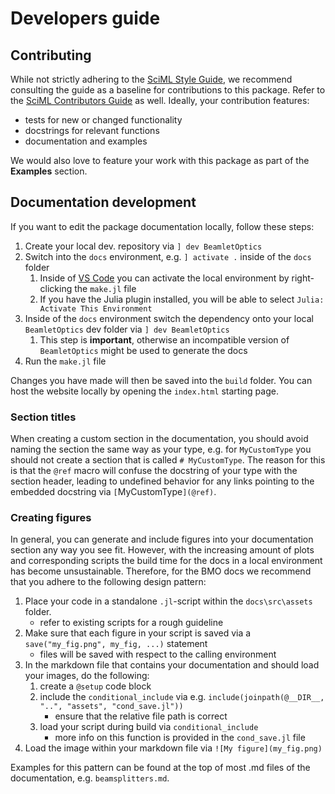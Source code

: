 # Developers guide

## Contributing

While not strictly adhering to the [SciML Style Guide](https://github.com/SciML/SciMLStyle), we recommend consulting the guide as a baseline for contributions to this package. Refer to the [SciML Contributors Guide](https://github.com/SciML/ColPrac/blob/master/README.md) as well. Ideally, your contribution features:

 - tests for new or changed functionality
 - docstrings for relevant functions
 - documentation and examples

We would also love to feature your work with this package as part of the **Examples** section.

## Documentation development

If you want to edit the package documentation locally, follow these steps:

1. Create your local dev. repository via `] dev BeamletOptics`
2. Switch into the `docs` environment, e.g. `] activate .` inside of the `docs` folder
    1. Inside of [VS Code](https://code.visualstudio.com/) you can activate the local environment by right-clicking the `make.jl` file
    2. If you have the Julia plugin installed, you will be able to select `Julia: Activate This Environment`
3. Inside of the `docs` environment switch the dependency onto your local `BeamletOptics` dev folder via `] dev BeamletOptics`
    1. This step is **important**, otherwise an incompatible version of `BeamletOptics` might be used to generate the docs
4. Run the `make.jl` file

Changes you have made will then be saved into the `build` folder. You can host the website locally by opening the `index.html` starting page.

### Section titles

When creating a custom section in the documentation, you should avoid naming the section the same way as your type, e.g. for `MyCustomType` you should not create a section that is called `# MyCustomType`. The reason for this is that the `@ref` macro will confuse the docstring of your type with the section header, leading to undefined behavior for any links pointing to the embedded docstring via `[`MyCustomType`](@ref)`.

### Creating figures

In general, you can generate and include figures into your documentation section any way you see fit. However, with the increasing amount of plots and corresponding scripts the build time for the docs in a local environment has become unsustainable. Therefore, for the BMO docs we recommend that you adhere to the following design pattern:

1. Place your code in a standalone `.jl`-script within the `docs\src\assets` folder. 
    - refer to existing scripts for a rough guideline
2. Make sure that each figure in your script is saved via a `save("my_fig.png", my_fig, ...)` statement
    - files will be saved with respect to the calling environment
3. In the markdown file that contains your documentation and should load your images, do the following:
    1. create a `@setup` code block
    2. include the `conditional_include` via e.g. `include(joinpath(@__DIR__, "..", "assets", "cond_save.jl"))`
        - ensure that the relative file path is correct
    3. load your script during build via `conditional_include`
        - more info on this function is provided in the `cond_save.jl` file
4. Load the image within your markdown file via `![My figure](my_fig.png)`

Examples for this pattern can be found at the top of most .md files of the documentation, e.g. `beamsplitters.md`.